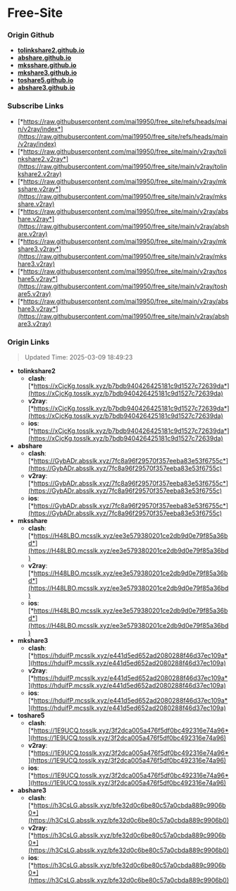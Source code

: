 # Free-Site

### Origin Github

- [**tolinkshare2.github.io**](https://github.com/tolinkshare2/tolinkshare2.github.io)
- [**abshare.github.io**](https://github.com/abshare/abshare.github.io)
- [**mksshare.github.io**](https://github.com/mksshare/mksshare.github.io)
- [**mkshare3.github.io**](https://github.com/mkshare3/mkshare3.github.io)
- [**toshare5.github.io**](https://github.com/toshare5/toshare5.github.io)
- [**abshare3.github.io**](https://github.com/abshare3/abshare3.github.io)

### Subscribe Links

- [*https://raw.githubusercontent.com/mai19950/free_site/refs/heads/main/v2ray/index*](https://raw.githubusercontent.com/mai19950/free_site/refs/heads/main/v2ray/index)
- [*https://raw.githubusercontent.com/mai19950/free_site/main/v2ray/tolinkshare2.v2ray*](https://raw.githubusercontent.com/mai19950/free_site/main/v2ray/tolinkshare2.v2ray)
- [*https://raw.githubusercontent.com/mai19950/free_site/main/v2ray/mksshare.v2ray*](https://raw.githubusercontent.com/mai19950/free_site/main/v2ray/mksshare.v2ray)
- [*https://raw.githubusercontent.com/mai19950/free_site/main/v2ray/abshare.v2ray*](https://raw.githubusercontent.com/mai19950/free_site/main/v2ray/abshare.v2ray)
- [*https://raw.githubusercontent.com/mai19950/free_site/main/v2ray/mkshare3.v2ray*](https://raw.githubusercontent.com/mai19950/free_site/main/v2ray/mkshare3.v2ray)
- [*https://raw.githubusercontent.com/mai19950/free_site/main/v2ray/toshare5.v2ray*](https://raw.githubusercontent.com/mai19950/free_site/main/v2ray/toshare5.v2ray)
- [*https://raw.githubusercontent.com/mai19950/free_site/main/v2ray/abshare3.v2ray*](https://raw.githubusercontent.com/mai19950/free_site/main/v2ray/abshare3.v2ray)

### Origin Links

> Updated Time: 2025-03-09 18:49:23

- **tolinkshare2**
  - **clash**: [*https://xCjcKg.tosslk.xyz/b7bdb940426425181c9d1527c72639da*](https://xCjcKg.tosslk.xyz/b7bdb940426425181c9d1527c72639da)
  - **v2ray**: [*https://xCjcKg.tosslk.xyz/b7bdb940426425181c9d1527c72639da*](https://xCjcKg.tosslk.xyz/b7bdb940426425181c9d1527c72639da)
  - **ios**: [*https://xCjcKg.tosslk.xyz/b7bdb940426425181c9d1527c72639da*](https://xCjcKg.tosslk.xyz/b7bdb940426425181c9d1527c72639da)
- **abshare**
  - **clash**: [*https://GybADr.absslk.xyz/7fc8a96f29570f357eeba83e53f6755c*](https://GybADr.absslk.xyz/7fc8a96f29570f357eeba83e53f6755c)
  - **v2ray**: [*https://GybADr.absslk.xyz/7fc8a96f29570f357eeba83e53f6755c*](https://GybADr.absslk.xyz/7fc8a96f29570f357eeba83e53f6755c)
  - **ios**: [*https://GybADr.absslk.xyz/7fc8a96f29570f357eeba83e53f6755c*](https://GybADr.absslk.xyz/7fc8a96f29570f357eeba83e53f6755c)
- **mksshare**
  - **clash**: [*https://H48LBO.mcsslk.xyz/ee3e579380201ce2db9d0e79f85a36bd*](https://H48LBO.mcsslk.xyz/ee3e579380201ce2db9d0e79f85a36bd)
  - **v2ray**: [*https://H48LBO.mcsslk.xyz/ee3e579380201ce2db9d0e79f85a36bd*](https://H48LBO.mcsslk.xyz/ee3e579380201ce2db9d0e79f85a36bd)
  - **ios**: [*https://H48LBO.mcsslk.xyz/ee3e579380201ce2db9d0e79f85a36bd*](https://H48LBO.mcsslk.xyz/ee3e579380201ce2db9d0e79f85a36bd)
- **mkshare3**
  - **clash**: [*https://hduifP.mcsslk.xyz/e441d5ed652ad2080288f46d37ec109a*](https://hduifP.mcsslk.xyz/e441d5ed652ad2080288f46d37ec109a)
  - **v2ray**: [*https://hduifP.mcsslk.xyz/e441d5ed652ad2080288f46d37ec109a*](https://hduifP.mcsslk.xyz/e441d5ed652ad2080288f46d37ec109a)
  - **ios**: [*https://hduifP.mcsslk.xyz/e441d5ed652ad2080288f46d37ec109a*](https://hduifP.mcsslk.xyz/e441d5ed652ad2080288f46d37ec109a)
- **toshare5**
  - **clash**: [*https://1E9UCQ.tosslk.xyz/3f2dca005a476f5df0bc492316e74a96*](https://1E9UCQ.tosslk.xyz/3f2dca005a476f5df0bc492316e74a96)
  - **v2ray**: [*https://1E9UCQ.tosslk.xyz/3f2dca005a476f5df0bc492316e74a96*](https://1E9UCQ.tosslk.xyz/3f2dca005a476f5df0bc492316e74a96)
  - **ios**: [*https://1E9UCQ.tosslk.xyz/3f2dca005a476f5df0bc492316e74a96*](https://1E9UCQ.tosslk.xyz/3f2dca005a476f5df0bc492316e74a96)
- **abshare3**
  - **clash**: [*https://h3CsLG.absslk.xyz/bfe32d0c6be80c57a0cbda889c9906b0*](https://h3CsLG.absslk.xyz/bfe32d0c6be80c57a0cbda889c9906b0)
  - **v2ray**: [*https://h3CsLG.absslk.xyz/bfe32d0c6be80c57a0cbda889c9906b0*](https://h3CsLG.absslk.xyz/bfe32d0c6be80c57a0cbda889c9906b0)
  - **ios**: [*https://h3CsLG.absslk.xyz/bfe32d0c6be80c57a0cbda889c9906b0*](https://h3CsLG.absslk.xyz/bfe32d0c6be80c57a0cbda889c9906b0)
